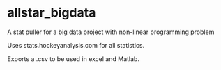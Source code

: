 # allstar_bigdata
A stat puller for a big data project with non-linear programming problem

Uses stats.hockeyanalysis.com for all statistics.

Exports a .csv to be used in excel and Matlab.